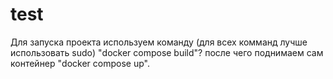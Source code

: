 # test
Для запуска проекта используем команду (для всех комманд лучше использовать sudo) "docker compose build"? 
после чего поднимаем сам контейнер "docker compose up".
